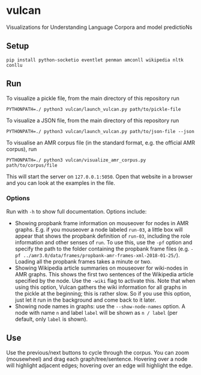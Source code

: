 # vulcan
 Visualizations for Understanding Language Corpora and model predictioNs

## Setup

```
pip install python-socketio eventlet penman amconll wikipedia nltk conllu
```

## Run

To visualize a pickle file, from the main directory of this repository run

```
PYTHONPATH=./ python3 vulcan/launch_vulcan.py path/to/pickle-file
```

To visualize a JSON file, from the main directory of this repository run

```
PYTHONPATH=./ python3 vulcan/launch_vulcan.py path/to/json-file --json
```

To visualise an AMR corpus file (in the standard format, e.g. the official AMR corpus), run

```
PYTHONPATH=./ python3 vulcan/visualize_amr_corpus.py path/to/corpus/file
```


This will start the server on `127.0.0.1:5050`. Open that website in a browser and you can look at the examples in the file.

### Options

Run with `-h` to show full documentation. Options include:

* Showing propbank frame information on mouseover for nodes in AMR graphs. E.g. if you mouseover a node labeled `run-03`, a little box will appear that shows the propbank definition of `run-03`, including the role information and other senses of `run`. To use this, use the `-pf` option and specify the path to the folder containing the propbank frame files (e.g. `-pf ../amr3.0/data/frames/propbank-amr-frames-xml-2018-01-25/`). Loading all the propbank frames takes a minute or two.
* Showing Wikipedia article summaries on mouseover for wiki-nodes in AMR graphs. This shows the first two sentences of the Wikipedia article specified by the node. Use the `-wiki` flag to activate this. Note that when using this option, Vulcan gathers the wiki information for all graphs in the pickle at the beginning; this is rather slow. So if you use this option, just let it run in the background and come back to it later.
* Showing node names in graphs: use the `--show-node-names` option. A node with name `n` and label `label` will be shown as `n / label` (per default, only `label` is shown).

## Use

Use the previous/next buttons to cycle through the corpus. You can zoom (mousewheel) and drag each graph/tree/sentence. Hovering over a node will highlight adjacent edges; hovering over an edge will highlight the edge.
